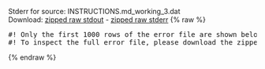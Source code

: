 Stderr for source:  INSTRUCTIONS.md_working_3.dat   
Download: [zipped raw stdout](INSTRUCTIONS.md_working_3.dat.plumed_master.stdout.txt.zip) - [zipped raw stderr](INSTRUCTIONS.md_working_3.dat.plumed_master.stderr.txt.zip) 
{% raw %}
<pre>
#! Only the first 1000 rows of the error file are shown below
#! To inspect the full error file, please download the zipped raw stderr file above
</pre>
{% endraw %}
